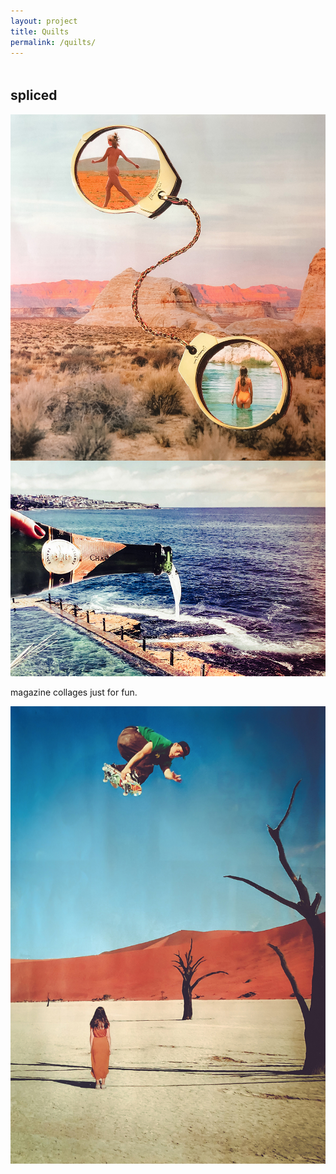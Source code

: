 ```yaml
---
layout: project
title: Quilts
permalink: /quilts/
---
```

<div class="row">

  <div class="col-lg-6 col-lg-offset-1" style="margin-top:3rem;">
    <h2 class="collage-title">spliced</h2>
    <img src="/img/collage/cuffed.jpg" class="cuff">
  </div>

  <div class="col-sm-4" style="margin-top:-12px;">
    <img src="/img/collage/champ.jpg" class="collage-side">
    <p class="collage-caption">magazine collages just for fun.</p>
    <img src="/img/collage/sk8.jpg" class="collage-side">
  </div>

</div>
